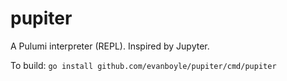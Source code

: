 # pupiter
A Pulumi interpreter (REPL). Inspired by Jupyter. 

To build: `go install github.com/evanboyle/pupiter/cmd/pupiter`